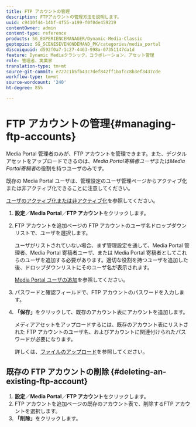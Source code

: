 ```yaml
---
title: FTP アカウントの管理
description: FTPアカウントの管理方法を説明します。
uuid: c9410f44-14bf-4f55-a199-f0f0de459219
contentOwner: admin
content-type: reference
products: SG_EXPERIENCEMANAGER/Dynamic-Media-Classic
geptopics: SG_SCENESEVENONDEMAND_PK/categories/media_portal
discoiquuid: d592f0a7-1c27-4463-998a-07351147da1d
feature: Dynamic Mediaクラシック，コラボレーション，アセット管理
role: 管理者、実業家
translation-type: tm+mt
source-git-commit: e727c1b5fb43c7def842ff1bafcc8b3ef3437cde
workflow-type: tm+mt
source-wordcount: '240'
ht-degree: 85%

---
```



# FTP アカウントの管理{#managing-ftp-accounts}

Media Portal 管理者のみが、FTP アカウントを管理できます。また、デジタルアセットをアップロードできるのは、*Media Portal寄稿者ユーザ*または&#x200B;*Media Portal寄稿者*&#x200B;の役割を持つユーザのみです。

既存の Media Portal ユーザは、管理設定のユーザ管理ページからアクティブ化または非アクティブ化できることに注意してください。

[ユーザのアクティブ化または非アクティブ化](administration-setup.md#activating_or_deactivating_users)を参照してください。

1. **設定**／**Media Portal**／**FTP アカウント**&#x200B;をクリックします。
1. FTP アカウントを追加ページの FTP アカウントのユーザ名ドロップダウンリストで、ユーザを選択します。

   ユーザがリストされていない場合、まず管理設定を通して、Media Portal 管理者、Media Portal 寄稿者ユーザ、または Media Portal 寄稿者としてこれらのユーザを追加する必要があります。適切な役割を持つユーザを追加した後、ドロップダウンリストにそのユーザ名が表示されます。

   [Media Portal ユーザの追加](adding-media-portal-users.md#adding_a_media_portal_user)を参照してください。

1. パスワードと確認フィールドで、FTP アカウントのパスワードを入力します。
1. **「保存」**&#x200B;をクリックして、既存のアカウント表にアカウントを追加します。

   メディアアセットをアップロードするには、既存のアカウント表にリストされた FTP アカウントのユーザ名、およびアカウントに関連付けられたパスワードが必要になります。

   詳しくは、[ファイルのアップロード](uploading-files.md#uploading_files)を参照してください。

## 既存の FTP アカウントの削除  {#deleting-an-existing-ftp-account}

1. **設定**／**Media Portal**／**FTP アカウント**&#x200B;をクリックします。
1. FTP アカウントを追加ページの既存のアカウント表で、削除するFTP アカウントを選択します。
1. **「削除」**&#x200B;をクリックします。

